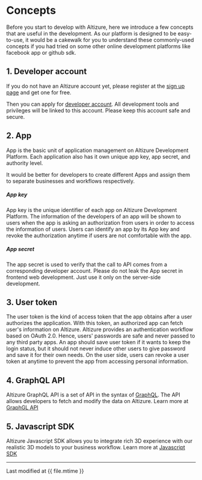 # Concepts

Before you start to develop with Altizure, here we introduce a few concepts that are useful in the development. As our platform is designed to be easy-to-use, it would be a cakewalk for you to understand these commonly-used concepts if you had tried on some other online development platforms like facebook app or github sdk.

## 1. Developer account

If you do not have an Altizure account yet, please register at the [sign up page](https://www.altizure.com/signup/china?lang=zh-cn) and get one for free.

Then you can apply for [developer account](dev-account.md). All development tools and privileges will be linked to this account. Please keep this account safe and secure.


## 2. App

App is the basic unit of application management on Altizure Development Platform. Each application also has it own unique app key, app secret, and authority level.

It would be better for developers to create different Apps and assign them to separate businesses and workflows respectively.


##### App key

App key is the unique identifier of each app on Altizure Development Platform. The information of the developers of an app will be shown to users when the app is asking an authorization from users in order to access the information of users. Users can identify an app by its App key and revoke the authorization anytime if users are not comfortable with the app.

##### App secret

The app secret is used to verify that the call to API comes from a corresponding developer account.
Please do not leak the App secret in frontend web development. Just use it only on the server-side development.


## 3. User token

The user token is the kind of access token that the app obtains after a user authorizes the application. With this token, an authorized app can fetch user's information on Altizure. Altizure provides an authentication workflow based on OAuth 2.0. Hence, users' passwords are safe and never passed to any third party apps. An app should save user token if it wants to keep the login status, but it should not never induce other users to give password and save it for their own needs. On the user side, users can revoke a user token at anytime to prevent the app from accessing personal information.


## 4. GraphQL API

Altizure GraphQL API is a set of API in the syntax of [GraphQL](http://graphql.org/learn/). The API allows developers to fetch and modify the data on Altizure. Learn more at [GraphGL API](api.md)

## 5. Javascript SDK

Altizure Javascript SDK allows you to integrate rich 3D experience with our realistic 3D models to your business workflow. Learn more at [Javascript SDK](jssdk.md)

---

Last modified at {{ file.mtime }}
